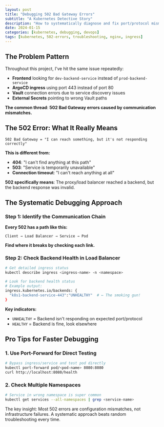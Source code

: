 ```yaml
---
layout: post
title: "Debugging 502 Bad Gateway Errors"
subtitle: "A Kubernetes Detective Story"
description: "How to systematically diagnose and fix port/protocol mismatches in Kubernetes"
date: 2024-01-15
categories: [kubernetes, debugging, devops]
tags: [kubernetes, 502-errors, troubleshooting, nginx, ingress]
---
```


## The Problem Pattern

Throughout this project, I've hit the same issue repeatedly:
- **Frontend** looking for `dev-backend-service` instead of `prod-backend-service`
- **ArgoCD ingress** using port 443 instead of port 80
- **Vault** connection errors due to service discovery issues
- **External Secrets** pointing to wrong Vault paths

**The common thread**: **502 Bad Gateway errors caused by communication mismatches.**

## The 502 Error: What It Really Means

```
502 Bad Gateway = "I can reach something, but it's not responding correctly"
```

**This is different from:**
- **404**: "I can't find anything at this path"
- **503**: "Service is temporarily unavailable"  
- **Connection timeout**: "I can't reach anything at all"

**502 specifically means**: The proxy/load balancer reached a backend, but the backend response was invalid.

## The Systematic Debugging Approach

### Step 1: Identify the Communication Chain

**Every 502 has a path like this:**
```
Client → Load Balancer → Service → Pod
```

**Find where it breaks by checking each link.**

### Step 2: Check Backend Health in Load Balancer

```bash
# Get detailed ingress status
kubectl describe ingress <ingress-name> -n <namespace>

# Look for backend health status
# Example output:
ingress.kubernetes.io/backends: {
  "k8s1-backend-service-443":"UNHEALTHY"  # ← The smoking gun!
}
```

**Key indicators:**
- `UNHEALTHY` = Backend isn't responding on expected port/protocol
- `HEALTHY` = Backend is fine, look elsewhere

## Pro Tips for Faster Debugging

### 1. **Use Port-Forward for Direct Testing**
```bash
# Bypass ingress/service and test pod directly
kubectl port-forward pod/<pod-name> 8080:8080
curl http://localhost:8080/health
```

### 2. **Check Multiple Namespaces**
```bash
# Service in wrong namespace is super common
kubectl get services --all-namespaces | grep <service-name>
```

The key insight: Most 502 errors are configuration mismatches, not infrastructure failures. A systematic approach beats random troubleshooting every time.